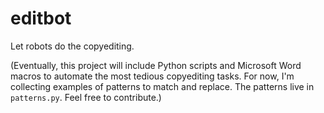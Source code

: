 editbot
=======

Let robots do the copyediting.

(Eventually, this project will include Python scripts and Microsoft Word 
macros to automate the most tedious copyediting tasks. For now, I'm collecting 
examples of patterns to match and replace. The patterns live in `patterns.py`. 
Feel free to contribute.)
